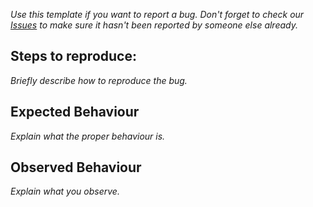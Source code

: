 _Use this template if you want to report a bug. Don't forget to check our [Issues](https://github.com/JeffreyCA/community-starter-kit/issues) to make sure it hasn't been reported by someone else already._

## Steps to reproduce:
_Briefly describe how to reproduce the bug._

## Expected Behaviour
_Explain what the proper behaviour is._

## Observed Behaviour
_Explain what you observe._
